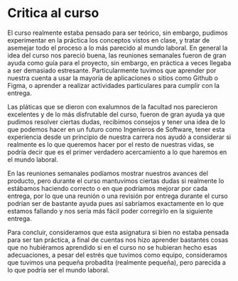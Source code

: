 # Critica al curso
El curso realmente estaba pensado para ser teórico, sin embargo, pudimos experimentar en la práctica los conceptos vistos en clase, y tratar de asemejar todo el proceso a lo más parecido al mundo laboral. En general la idea del curso nos pareció buena, las reuniones semanales fueron de gran ayuda como guía para el proyecto, sin embargo, en práctica a veces llegaba a ser demasiado estresante. Particularmente tuvimos que aprender por nuestra cuenta a usar la mayoría de aplicaciones o sitios como Github o Figma, o aprender a realizar actividades particulares para cumplir con la entrega.

Las pláticas que se dieron con exalumnos de la facultad nos parecieron excelentes y de lo más disfrutable del curso, fueron de gran ayuda ya que pudimos resolver ciertas dudas, recibimos consejos y tener una idea de lo que podemos hacer en un futuro como Ingenieros de Software, tener esta experiencia desde un principio de nuestra carrera nos ayudó a considerar si realmente es lo que queremos hacer por el resto de nuestras vidas, se podría decir que es el primer verdadero acercamiento a lo que haremos en el mundo laboral.

En las reuniones semanales podíamos mostrar nuestros avances del producto, pero durante el curso mantuvimos ciertas dudas si realmente lo estábamos haciendo correcto o en que podríamos mejorar por cada entrega, por lo que una reunión o una revisión por entrega durante el curso podrían ser de bastante ayuda pues así sabríamos exactamente en lo que estamos fallando y nos sería más fácil poder corregirlo en la siguiente entrega.

Para concluir, consideramos que esta asignatura si bien no estaba pensada para ser tan práctica, a final de cuentas nos hizo aprender bastantes cosas que no hubiéramos aprendido si en el curso no se hubieran hecho esas adecuaciones, a pesar del estrés que tuvimos como equipo, consideramos que tuvimos una pequeña probadita (realmente pequeña), pero parecida a lo que podría ser el mundo laboral.
